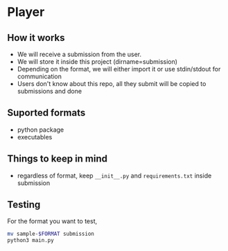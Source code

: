 # Player

## How it works
 - We will receive a submission from the user.
 - We will store it inside this project (dirname=submission)
 - Depending on the format, we will either import it or use stdin/stdout for communication
 - Users don't know about this repo, all they submit will be copied to submissions and done

## Suported formats
 - python package
 - executables

## Things to keep in mind
 - regardless of format, keep `__init__.py` and `requirements.txt` inside submission

## Testing
For the format you want to test,
```sh
mv sample-$FORMAT submission
python3 main.py
```
